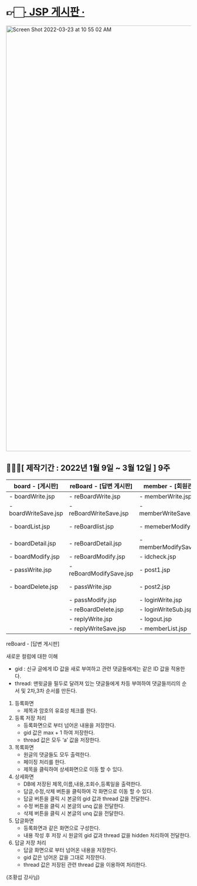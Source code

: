 # 👉🏻[∙ JSP 게시판 ∙](https://yunamom.duckdns.org/board/main/)<br>
<img width="1160" alt="Screen Shot 2022-03-23 at 10 55 02 AM" src="https://user-images.githubusercontent.com/91236026/159606426-1dd1f34e-49a2-485c-b07a-3548e4dad2e4.png">

## 👩🏻‍💻[ 제작기간 : 2022년 1월 9일 ~ 3월 12일 ] 9주

|board - [게시판]|reBoard - [답변 게시판]|member - [회원관리]|plan - [일정관리]|
|----------|----------|----------|----------|
| - boardWrite.jsp | - reBoardWrite.jsp | - memberWrite.jsp | - planList.jsp |
| - boardWriteSave.jsp | - reBoardWriteSave.jsp | - memberWriteSave.jsp | - planWrite.jsp |
| - boardList.jsp | - reBoardlist.jsp | - memeberModify.jsp | - planWriteSave.jsp |
| - boardDetail.jsp | - reBoardDetail.jsp | - memberModifySave.jsp | - planView.jsp |
| - boardModify.jsp | - reBoardModify.jsp | - idcheck.jsp | - planDelete.jsp |
| - passWrite.jsp | - reBoardModifySave.jsp| - post1.jsp | - planModify.jsp |
| - boardDelete.jsp | - passWrite.jsp | - post2.jsp | - planModifySave.jsp |
|                   | - passModify.jsp | - loginWrite.jsp | | 
|                   | - reBoardDelete.jsp | - loginWriteSub.jsp |  |
|                   | - replyWrite.jsp | - logout.jsp |       |
|| - replyWriteSave.jsp| - memberList.jsp | |

reBoard - [답변 게시판]

새로운 컬럼에 대한 이해
- gid : 신규 글에게 ID 값을 새로 부여하고 관련 댓글들에게는 같은  ID 값을 적용한다.
- thread: 맨윗글을 필두로 달려져 있는 댓글들에게 차등 부여하여 댓글들끼리의 순서 및 2차,3차 순서를 만든다.

1. 등록화면
    * 제목과 암호의 유효성 체크를 한다.
2. 등록 저장 처리
    * 등록화면으로 부터 넘어온 내용을 저장한다.
    * gid 값은 max + 1 하여 저장한다.
    * thread 값은 모두 ‘a’ 값을 저장한다.
3. 목록화면
    * 원글의 댓글들도 모두 출력한다.
    * 페이징 처리를 한다.
    * 제목을 클릭하여 상세화면으로 이동 할 수 있다.
4. 상세화면
    * DB에 저장된 제목,이름,내용,조회수,등록일을 출력한다.
    * 답글,수정,삭제 버튼을 클릭하여 각 화면으로 이동 할 수 있다.
    * 답글 버튼을 클릭 시 본글의 gid 값과 thread 값을 전달한다.
    * 수정 버튼을 클릭 시 본글의 unq 값을 전달한다.
    * 삭제 버튼을 클릭 시 본글의 unq 값을 전달한다.
5. 답글화면
    * 등록화면과 같은 화면으로 구성한다.
    * 내용 작성 후 저장 시 원글의 gid 값과 thread 값을 hidden 처리하여 전달한다.
6. 답글 저장 처리
    * 답글 화면으로 부터 넘어온 내용을 저장한다.
    * gid 값은 넘어온 값을 그대로 저장한다.
    * thread 값은 저장된 관련 thread 값을 이용하여 처리한다.

(조황섭 강사님)
